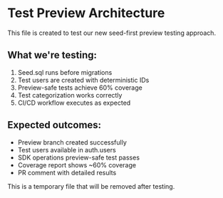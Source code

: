 # Test Preview Architecture

This file is created to test our new seed-first preview testing approach.

## What we're testing:
1. Seed.sql runs before migrations
2. Test users are created with deterministic IDs
3. Preview-safe tests achieve 60% coverage
4. Test categorization works correctly
5. CI/CD workflow executes as expected

## Expected outcomes:
- Preview branch created successfully
- Test users available in auth.users
- SDK operations preview-safe test passes
- Coverage report shows ~60% coverage
- PR comment with detailed results

This is a temporary file that will be removed after testing.